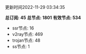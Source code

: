 更新时间2022-11-29 03:34:35

**总订阅: 45**
**总节点: 1801**
**有效节点: 534**
- ssr节点: 16
- v2ray节点: 469
- trojan节点: 48
- ss节点: 1
